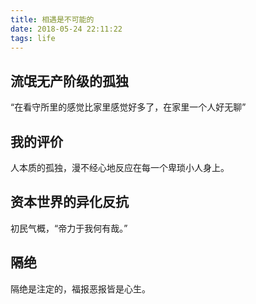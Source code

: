 ```yaml
---
title: 相遇是不可能的
date: 2018-05-24 22:11:22
tags: life
---
```


## 流氓无产阶级的孤独
“在看守所里的感觉比家里感觉好多了，在家里一个人好无聊”

## 我的评价
人本质的孤独，漫不经心地反应在每一个卑琐小人身上。

## 资本世界的异化反抗
初民气概，“帝力于我何有哉。”

## 隔绝
隔绝是注定的，福报恶报皆是心生。